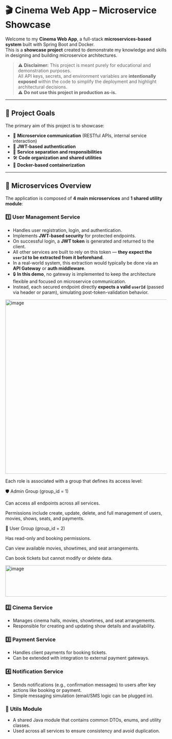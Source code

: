 # 🎬 Cinema Web App – Microservice Showcase

Welcome to my **Cinema Web App**, a full-stack **microservices-based system** built with Spring Boot and Docker.  
This is a **showcase project** created to demonstrate my knowledge and skills in designing and building microservice architectures.

> ⚠️ **Disclaimer:** This project is meant purely for educational and demonstration purposes.  
> All API keys, secrets, and environment variables are **intentionally exposed** within the code to simplify the deployment and highlight architectural decisions.  
> ⚠️ **Do not use this project in production as-is.**

---

## 🎯 Project Goals

The primary aim of this project is to showcase:

- 🔁 **Microservice communication** (RESTful APIs, internal service interaction)
- 🔐 **JWT-based authentication**
- 🧩 **Service separation and responsibilities**
- 🛠️ **Code organization and shared utilities**
- 🐳 **Docker-based containerization**

---

## 🧱 Microservices Overview

The application is composed of **4 main microservices** and **1 shared utility module**:

### 1️⃣ **User Management Service**
- Handles user registration, login, and authentication.
- Implements **JWT-based security** for protected endpoints.
- On successful login, a **JWT token** is generated and returned to the client.
- All other services are built to rely on this token — **they expect the `userId` to be extracted from it beforehand**.
- In a real-world system, this extraction would typically be done via an **API Gateway** or **auth middleware**.
- 🔒 **In this demo**, no gateway is implemented to keep the architecture flexible and focused on microservice communication.
- Instead, each secured endpoint directly **expects a valid `userId`** (passed via header or param), simulating post-token-validation behavior.

<img width="1534" height="545" alt="image" src="https://github.com/user-attachments/assets/e8bd1418-346e-47bb-8e80-c5971deb5cb5" />


Each role is associated with a group that defines its access level:

🛡️ Admin Group (group_id = 1)

Can access all endpoints across all services.

Permissions include create, update, delete, and full management of users, movies, shows, seats, and payments.

👤 User Group (group_id = 2)

Has read-only and booking permissions.

Can view available movies, showtimes, and seat arrangements.

Can book tickets but cannot modify or delete data.

<img width="657" height="98" alt="image" src="https://github.com/user-attachments/assets/7b74e1b4-4c5f-45a4-adda-573311aadfa5" />


### 2️⃣ **Cinema Service**
- Manages cinema halls, movies, showtimes, and seat arrangements.
- Responsible for creating and updating show details and availability.

### 3️⃣ **Payment Service**
- Handles client payments for booking tickets.
- Can be extended with integration to external payment gateways.

### 4️⃣ **Notification Service**
- Sends notifications (e.g., confirmation messages) to users after key actions like booking or payment.
- Simple messaging simulation (email/SMS logic can be plugged in).

### 🧰 **Utils Module**
- A shared Java module that contains common DTOs, enums, and utility classes.
- Used across all services to ensure consistency and avoid duplication.


